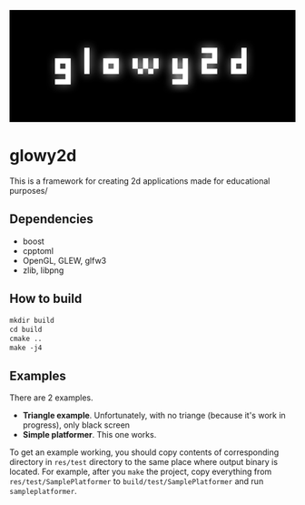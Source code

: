 ![Alt text](logo.png "glowy2d")
# glowy2d

This is a framework for creating 2d applications made for educational purposes/

## Dependencies

- boost
- cpptoml
- OpenGL, GLEW, glfw3
- zlib, libpng

## How to build

```
mkdir build
cd build
cmake ..
make -j4
```

## Examples

There are 2 examples.

- **Triangle example**. Unfortunately, with no triange (because it's work in progress), only black screen
- **Simple platformer**. This one works.

To get an example working, you should copy contents of corresponding directory in `res/test` directory to the same place where output binary is located. For example, after you `make` the project, copy everything from `res/test/SamplePlatformer` to `build/test/SamplePlatformer` and run `sampleplatformer`.
